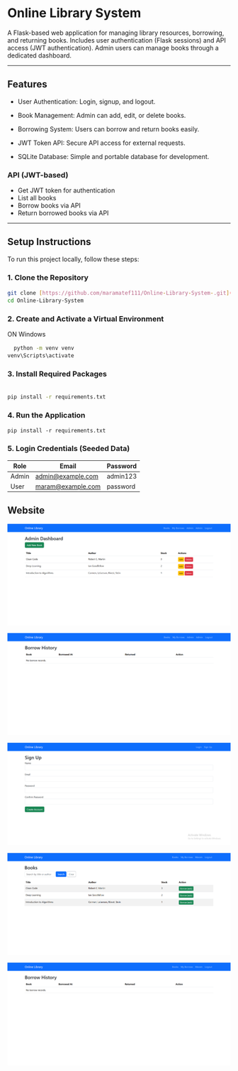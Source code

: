# Online Library System

A Flask-based web application for managing library resources, borrowing, and returning books. Includes user authentication (Flask sessions) and API access (JWT authentication). Admin users can manage books through a dedicated dashboard.

---

## Features

- User Authentication: Login, signup, and logout.

- Book Management: Admin can add, edit, or delete books.

- Borrowing System: Users can borrow and return books easily.

- JWT Token API: Secure API access for external requests.

- SQLite Database: Simple and portable database for development.

### API (JWT-based)
- Get JWT token for authentication
- List all books
- Borrow books via API
- Return borrowed books via API

---

## Setup Instructions

To run this project locally, follow these steps:

### 1. Clone the Repository

```bash
git clone [https://github.com/maramatef111/Online-Library-System-.git](https://github.com/maramatef111/Online-Library-System-.git)
cd Online-Library-System
```

### 2. Create and Activate a Virtual Environment
   
  ON Windows

```bash
  python -m venv venv
venv\Scripts\activate
 ```

### 3. Install Required Packages

```bash

pip install -r requirements.txt
```


### 4. Run the Application

```
pip install -r requirements.txt
```


### 5. Login Credentials (Seeded Data)

| Role  | Email                                         | Password |
| ----- | --------------------------------------------- | -------- |
| Admin | [admin@example.com](mailto:admin@example.com) | admin123 |
| User  | [maram@example.com](mailto:maram@example.com) | password |


## Website 

![image alt](https://github.com/maramatef111/Online-Library-System-/blob/0cbdca2dc6f8c54046c1a63d724ea48e9c0fd988/Admin%20Dashboard.png)

![image alt](https://github.com/maramatef111/Online-Library-System-/blob/7c509ead29e0e288d5a91045d7220028e96a5edc/My%20Borrows%20admin.png)

![image alt](https://github.com/maramatef111/Online-Library-System-/blob/7c509ead29e0e288d5a91045d7220028e96a5edc/signup.png)

![image alt](https://github.com/maramatef111/Online-Library-System-/blob/7c509ead29e0e288d5a91045d7220028e96a5edc/user_books.png)


![image alt](https://github.com/maramatef111/Online-Library-System-/blob/7c509ead29e0e288d5a91045d7220028e96a5edc/User%20borrows.png)
















